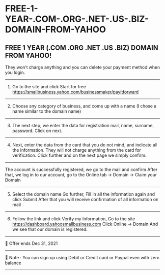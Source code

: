 # FREE-1-YEAR-.COM-.ORG-.NET-.US-.BIZ-DOMAIN-FROM-YAHOO
FREE 1 YEAR (.COM .ORG .NET .US .BIZ) DOMAIN FROM YAHOO!
--------------

They won't charge anything and you can delete your payment method when you login.

-------

1. Go to the site and click Start for free https://smallbusiness.yahoo.com/businessmaker/payitforward

----------------------

2. Choose any category of business, and come up with a name (I chose a name similar to the domain name)

-------
 
3. The next step, we enter the data for registration mail, name, surname, password. Click on next.

-------
 
4. Next, enter the data from the card that you do not mind, and indicate all the information. They will not charge anything from the card for verification. Click further and on the next page we simply confirm.

------

The account is successfully registered, we go to the mail and confirm
After that, we log in to our account, go to the Online tab -> Domain -> Claim your Domain

---------
 
5. Select the domain name
Go further, Fill in all the information again and click Submit After that you will receive confirmation of all information on mail 

------

6. Follow the link and click Verify my Information, Go to the site 
https://dashboard.yahoosmallbusiness.com
Click Online -> Domain
And we see that our domain is registered.

-------

🤩 Offer ends Dec 31, 2021

------

 📝 Note : You can sign up using Debit or Credit card or Paypal even with zero balance
 
 ----
